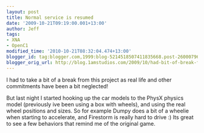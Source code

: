 ```yaml
---
layout: post
title: Normal service is resumed
date: '2009-10-21T09:19:00.001+13:00'
author: Jeff
tags:
- XNA
- OpenC1
modified_time: '2010-10-21T08:32:04.474+13:00'
blogger_id: tag:blogger.com,1999:blog-5214518507411835668.post-2600079645346755711
blogger_orig_url: http://blog.1amstudios.com/2009/10/had-bit-of-break-from-carmageddonxna-as.html
---
```

I had to take a bit of a break from this project as real life and other commitments have been a bit neglected!

But last night I started hooking up the car models to the PhysX physics model (previously ive been using a box with wheels), and using the real wheel positions and sizes.  So for example Dumpy does a bit of a wheelie when starting to accelerate, and Firestorm is really hard to drive :)  Its great to see a few behaviors that remind me of the original game.